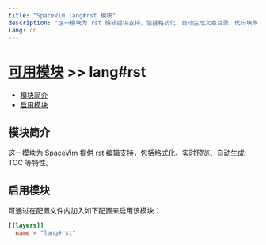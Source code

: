 ```yaml
---
title: "SpaceVim lang#rst 模块"
description: "这一模块为 rst 编辑提供支持，包括格式化、自动生成文章目录、代码块等特性。"
lang: cn
---
```


# [可用模块](../../) >> lang#rst


<!-- vim-markdown-toc GFM -->

- [模块简介](#模块简介)
- [启用模块](#启用模块)

<!-- vim-markdown-toc -->

## 模块简介

这一模块为 SpaceVim 提供 rst 编辑支持，包括格式化、实时预览、自动生成 TOC 等特性。

## 启用模块

可通过在配置文件内加入如下配置来启用该模块：

```toml
[[layers]]
  name = "lang#rst"
```

